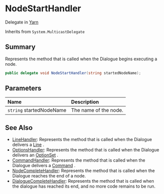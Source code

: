 # NodeStartHandler

Delegate in [Yarn](api/csharp/yarn.md)

Inherits from `System.MulticastDelegate`

## Summary


Represents the method that is called when the Dialogue begins executing
a node.


```csharp
public delegate void NodeStartHandler(string startedNodeName);
```

## Parameters

|Name|Description|
|:---|:---|
|`string` startedNodeName|The name of the node.|

## See Also

* [LineHandler](api/csharp/yarn.linehandler.md): Represents the method that is called when the Dialogue delivers a  <a href="yarn.line.md">Line</a> .
* [OptionsHandler](api/csharp/yarn.optionshandler.md): Represents the method that is called when the Dialogue delivers an  <a href="yarn.optionset.md">OptionSet</a> .
* [CommandHandler](api/csharp/yarn.commandhandler.md): Represents the method that is called when the Dialogue delivers a  <a href="yarn.command.md">Command</a> .
* [NodeCompleteHandler](api/csharp/yarn.nodecompletehandler.md): Represents the method that is called when the Dialogue reaches the end of a node.
* [DialogueCompleteHandler](api/csharp/yarn.dialoguecompletehandler.md): Represents the method that is called when the dialogue has reached its end, and no more code remains to be run.

